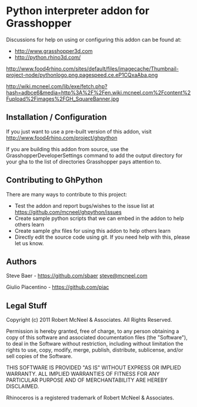 Python interpreter addon for Grasshopper
========================================

Discussions for help on using or configuring this addon can be found at:

* http://www.grasshopper3d.com
* http://python.rhino3d.com/

http://www.food4rhino.com/sites/default/files/imagecache/Thumbnail-project-node/pythonlogo.png.pagespeed.ce.eP1CQxaAba.png

http://wiki.mcneel.com/lib/exe/fetch.php?hash=adbce6&media=http%3A%2F%2Fen.wiki.mcneel.com%2Fcontent%2Fupload%2Fimages%2FGH_SquareBanner.jpg

Installation / Configuration
----------------------------
If you just want to use a pre-built version of this addon, visit http://www.food4rhino.com/project/ghpython

If you are building this addon from source, use the GrasshopperDeveloperSettings command to add the output directory for your gha to the list of directories Grasshopper pays attention to.


Contributing to GhPython
------------------------
There are many ways to contribute to this project:

* Test the addon and report bugs/wishes to the issue list at https://github.com/mcneel/ghpython/issues
* Create sample python scripts that we can embed in the addon to help others learn
* Create sample ghx files for using this addon to help others learn
* Directly edit the source code using git. If you need help with this, please let us know.


Authors
-------
Steve Baer - https://github.com/sbaer steve@mcneel.com

Giulio Piacentino - https://github.com/piac

Legal Stuff
-----------
Copyright (c) 2011 Robert McNeel & Associates. All Rights Reserved.

Permission is hereby granted, free of charge, to any person obtaining a copy of
this software and associated documentation files (the "Software"), to deal in
the Software without restriction, including without limitation the rights to use,
copy, modify, merge, publish, distribute, sublicense, and/or sell copies of the
Software.

THIS SOFTWARE IS PROVIDED "AS IS" WITHOUT EXPRESS OR IMPLIED WARRANTY. ALL IMPLIED
WARRANTIES OF FITNESS FOR ANY PARTICULAR PURPOSE AND OF MERCHANTABILITY ARE HEREBY
DISCLAIMED.

Rhinoceros is a registered trademark of Robert McNeel & Associates.
